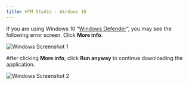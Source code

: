 ```yaml
---
title: HTM Studio - Windows 10
---
```


If you are using Windows 10
“[Windows Defender](http://windows.microsoft.com/en-us/windows/defender-realtime-protection-on-off#1TC=windows-7)”,
you may see the following error screen. Click **More info**.

![Windows Screenshot 1](../images/windows1.png)

After clicking **More info**, click **Run anyway** to continue downloading the
application.

![Windows Screenshot 2](../images/windows2.png)
